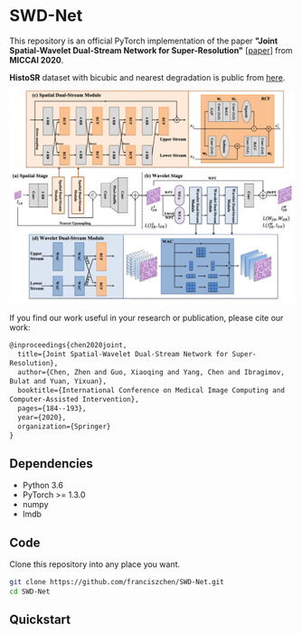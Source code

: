 # SWD-Net

This repository is an official PyTorch implementation of the paper **"Joint Spatial-Wavelet Dual-Stream Network for Super-Resolution"** [[paper](https://www.researchgate.net/publication/346066209_Joint_Spatial-Wavelet_Dual-Stream_Network_for_Super-Resolution)] from **MICCAI 2020**.

**HistoSR** dataset with bicubic and nearest degradation is public from [here](alink).

![](/figs/framework.png)

If you find our work useful in your research or publication, please cite our work:
```
@inproceedings{chen2020joint,
  title={Joint Spatial-Wavelet Dual-Stream Network for Super-Resolution},
  author={Chen, Zhen and Guo, Xiaoqing and Yang, Chen and Ibragimov, Bulat and Yuan, Yixuan},
  booktitle={International Conference on Medical Image Computing and Computer-Assisted Intervention},
  pages={184--193},
  year={2020},
  organization={Springer}
}
```

## Dependencies
* Python 3.6
* PyTorch >= 1.3.0
* numpy
* lmdb

## Code
Clone this repository into any place you want.
```bash
git clone https://github.com/franciszchen/SWD-Net.git
cd SWD-Net
```

## Quickstart 
